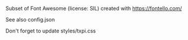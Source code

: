 Subset of Font Awesome (license: SIL)
created with https://fontello.com/

See also config.json

Don't forget to update styles/txpi.css
